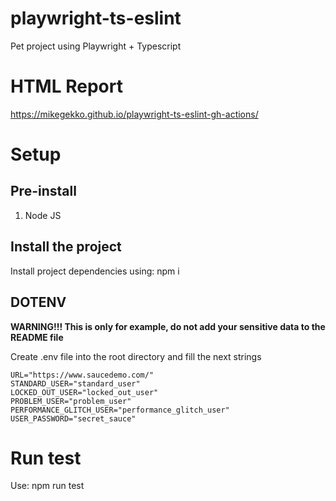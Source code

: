 # playwright-ts-eslint
Pet project using Playwright + Typescript

# HTML Report

https://mikegekko.github.io/playwright-ts-eslint-gh-actions/

# Setup

## Pre-install

1. Node JS
   
## Install the project

Install project dependencies using: npm i

## DOTENV
**WARNING!!! This is only for example, do not add your sensitive data to the README file**

Create .env file into the root directory and fill the next strings
```
URL="https://www.saucedemo.com/"
STANDARD_USER="standard_user"
LOCKED_OUT_USER="locked_out_user"
PROBLEM_USER="problem_user"
PERFORMANCE_GLITCH_USER="performance_glitch_user"
USER_PASSWORD="secret_sauce"
```

# Run test

Use: npm run test
